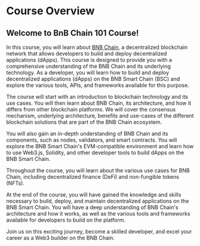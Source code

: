 # Course Overview

## Welcome to BnB Chain 101 Course!

In this course, you will learn about [BNB Chain](https://www.bnbchain.org/en), a decentralized blockchain network that allows developers to build and deploy decentralized applications (dApps). This course is designed to provide you with a comprehensive understanding of the BNB Chain and its underlying technology. As a developer, you will learn how to build and deploy decentralized applications (dApps) on the BNB Smart Chain (BSC) and explore the various tools, APIs, and frameworks available for this purpose.

The course will start with an introduction to blockchain technology and its use cases. You will then learn about BNB Chain, its architecture, and how it differs from other blockchain platforms. We will cover the consensus mechanism, underlying architecture, benefits and use-cases of the different blockchain solutions that are part of the BNB Chain ecosystem.

You will also gain an in-depth understanding of BNB Chain and its components, such as nodes, validators, and smart contracts. You will explore the BNB Smart Chain's EVM-compatible environment and learn how to use Web3.js, Solidity, and other developer tools to build dApps on the BNB Smart Chain.

Throughout the course, you will learn about the various use cases for BNB Chain, including decentralized finance (DeFi) and non-fungible tokens (NFTs).

At the end of the course, you will have gained the knowledge and skills necessary to build, deploy, and maintain decentralized applications on the BNB Smart Chain. You will have a deep understanding of BNB Chain's architecture and how it works, as well as the various tools and frameworks available for developers to build on the platform.

Join us on this exciting journey, become a skilled developer, and excel your career as a Web3 builder on the BNB Chain.
